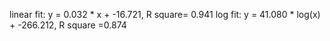 linear fit: y = 0.032 * x + -16.721, R square= 0.941
log fit: y = 41.080 * log(x) + -266.212, R square =0.874